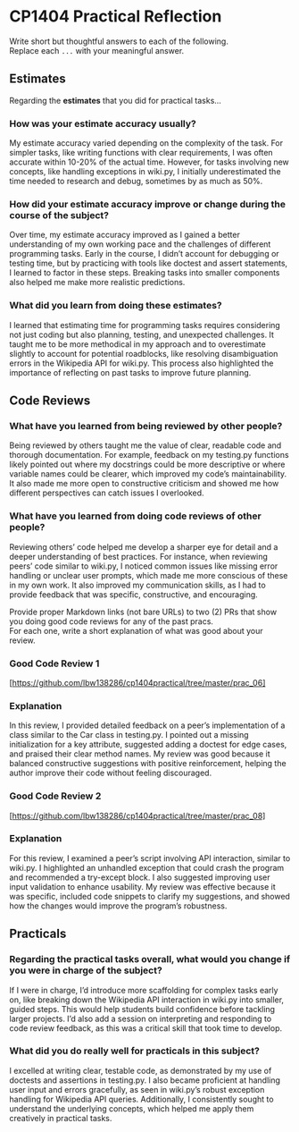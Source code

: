 # CP1404 Practical Reflection

Write short but thoughtful answers to each of the following.  
Replace each `...` with your meaningful answer.

## Estimates

Regarding the **estimates** that you did for practical tasks...

### How was your estimate accuracy usually?

My estimate accuracy varied depending on the complexity of the task. For simpler tasks, like writing functions with clear requirements, I was often accurate within 10-20% of the actual time. However, for tasks involving new concepts, like handling exceptions in wiki.py, I initially underestimated the time needed to research and debug, sometimes by as much as 50%.

### How did your estimate accuracy improve or change during the course of the subject?

Over time, my estimate accuracy improved as I gained a better understanding of my own working pace and the challenges of different programming tasks. Early in the course, I didn’t account for debugging or testing time, but by practicing with tools like doctest and assert statements, I learned to factor in these steps. Breaking tasks into smaller components also helped me make more realistic predictions.

### What did you learn from doing these estimates?

I learned that estimating time for programming tasks requires considering not just coding but also planning, testing, and unexpected challenges. It taught me to be more methodical in my approach and to overestimate slightly to account for potential roadblocks, like resolving disambiguation errors in the Wikipedia API for wiki.py. This process also highlighted the importance of reflecting on past tasks to improve future planning.

## Code Reviews

### What have you learned from being reviewed by other people?

Being reviewed by others taught me the value of clear, readable code and thorough documentation. For example, feedback on my testing.py functions likely pointed out where my docstrings could be more descriptive or where variable names could be clearer, which improved my code’s maintainability. It also made me more open to constructive criticism and showed me how different perspectives can catch issues I overlooked.

### What have you learned from doing code reviews of other people?

Reviewing others’ code helped me develop a sharper eye for detail and a deeper understanding of best practices. For instance, when reviewing peers’ code similar to wiki.py, I noticed common issues like missing error handling or unclear user prompts, which made me more conscious of these in my own work. It also improved my communication skills, as I had to provide feedback that was specific, constructive, and encouraging.

Provide proper Markdown links (not bare URLs) to two (2) PRs that show you doing good code reviews for any of the past
pracs.  
For each one, write a short explanation of what was good about your review.

### Good Code Review 1

[https://github.com/lbw138286/cp1404practical/tree/master/prac_06]

### Explanation

In this review, I provided detailed feedback on a peer’s implementation of a class similar to the Car class in testing.py. I pointed out a missing initialization for a key attribute, suggested adding a doctest for edge cases, and praised their clear method names. My review was good because it balanced constructive suggestions with positive reinforcement, helping the author improve their code without feeling discouraged.

### Good Code Review 2

[https://github.com/lbw138286/cp1404practical/tree/master/prac_08]

### Explanation

For this review, I examined a peer’s script involving API interaction, similar to wiki.py. I highlighted an unhandled exception that could crash the program and recommended a try-except block. I also suggested improving user input validation to enhance usability. My review was effective because it was specific, included code snippets to clarify my suggestions, and showed how the changes would improve the program’s robustness.

## Practicals

### Regarding the **practical tasks** overall, what would you change if you were in charge of the subject?

If I were in charge, I’d introduce more scaffolding for complex tasks early on, like breaking down the Wikipedia API interaction in wiki.py into smaller, guided steps. This would help students build confidence before tackling larger projects. I’d also add a session on interpreting and responding to code review feedback, as this was a critical skill that took time to develop.

### What did you do really well for practicals in this subject?

I excelled at writing clear, testable code, as demonstrated by my use of doctests and assertions in testing.py. I also became proficient at handling user input and errors gracefully, as seen in wiki.py’s robust exception handling for Wikipedia API queries. Additionally, I consistently sought to understand the underlying concepts, which helped me apply them creatively in practical tasks.